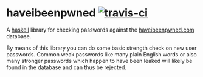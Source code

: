 haveibeenpwned [![travis-ci](https://api.travis-ci.org/obsidiansystems/haveibeenpwned.svg?branch=develop)](https://travis-ci.org/obsidiansystems/haveibeenpwned)
======================

A [haskell](https://haskell.org) library for checking passwords against the [haveibeenpwned.com](https://haveibeenpwned.com) database.

By means of this library you can do some basic strength check on new user
passwords. Common weak passwords like many plain English words or also many
stronger passwords which happen to have been leaked will likely be found in the
database and can thus be rejected.
